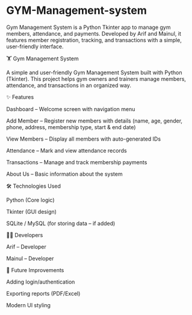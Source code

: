 # GYM-Management-system
Gym Management System is a Python Tkinter app to manage gym members, attendance, and payments. Developed by Arif and Mainul, it features member registration, tracking, and transactions with a simple, user-friendly interface.


🏋️ Gym Management System

A simple and user-friendly Gym Management System built with Python (Tkinter).
This project helps gym owners and trainers manage members, attendance, and transactions in an organized way.

✨ Features

Dashboard – Welcome screen with navigation menu

Add Member – Register new members with details (name, age, gender, phone, address, membership type, start & end date)

View Members – Display all members with auto-generated IDs

Attendance – Mark and view attendance records

Transactions – Manage and track membership payments

About Us – Basic information about the system

🛠️ Technologies Used

Python (Core logic)

Tkinter (GUI design)

SQLite / MySQL (for storing data – if added)

👨‍💻 Developers

Arif – Developer

Mainul – Developer

🚀 Future Improvements

Adding login/authentication

Exporting reports (PDF/Excel)

Modern UI styling
